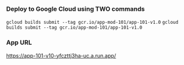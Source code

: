 ### Deploy to Google Cloud using TWO commands

`gcloud builds submit --tag gcr.io/app-mod-101/app-101-v1.0`
`gcloud builds submit --tag gcr.io/app-mod-101/app-101-v1.0`

### App URL

https://app-101-v10-yfczttj3ha-uc.a.run.app/